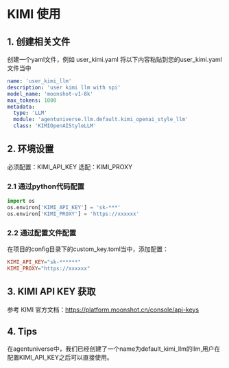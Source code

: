 # KIMI 使用
## 1. 创建相关文件
创建一个yaml文件，例如 user_kimi.yaml
将以下内容粘贴到您的user_kimi.yaml文件当中
```yaml
name: 'user_kimi_llm'
description: 'user kimi llm with spi'
model_name: 'moonshot-v1-8k'
max_tokens: 1000
metadata:
  type: 'LLM'
  module: 'agentuniverse.llm.default.kimi_openai_style_llm'
  class: 'KIMIOpenAIStyleLLM'
```
## 2. 环境设置
必须配置：KIMI_API_KEY
选配：KIMI_PROXY
### 2.1 通过python代码配置
```python
import os
os.environ['KIMI_API_KEY'] = 'sk-***'
os.environ['KIMI_PROXY'] = 'https://xxxxxx'
```
### 2.2 通过配置文件配置
在项目的config目录下的custom_key.toml当中，添加配置：
```toml
KIMI_API_KEY="sk-******"
KIMI_PROXY="https://xxxxxx" 
```
## 3. KIMI API KEY 获取
参考 KIMI 官方文档：https://platform.moonshot.cn/console/api-keys

## 4. Tips
在agentuniverse中，我们已经创建了一个name为default_kimi_llm的llm,用户在配置KIMI_API_KEY之后可以直接使用。
